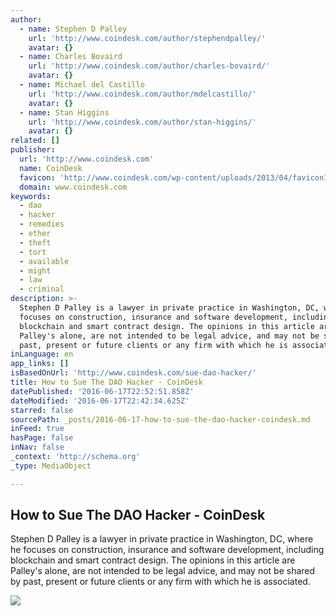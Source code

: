 ```yaml
---
author:
  - name: Stephen D Palley
    url: 'http://www.coindesk.com/author/stephendpalley/'
    avatar: {}
  - name: Charles Bovaird
    url: 'http://www.coindesk.com/author/charles-bovaird/'
    avatar: {}
  - name: Michael del Castillo
    url: 'http://www.coindesk.com/author/mdelcastillo/'
    avatar: {}
  - name: Stan Higgins
    url: 'http://www.coindesk.com/author/stan-higgins/'
    avatar: {}
related: []
publisher:
  url: 'http://www.coindesk.com'
  name: CoinDesk
  favicon: 'http://www.coindesk.com/wp-content/uploads/2013/04/favicon1.ico?b6542b'
  domain: www.coindesk.com
keywords:
  - dao
  - hacker
  - remedies
  - ether
  - theft
  - tort
  - available
  - might
  - law
  - criminal
description: >-
  Stephen D Palley is a lawyer in private practice in Washington, DC, where he
  focuses on construction, insurance and software development, including
  blockchain and smart contract design. The opinions in this article are
  Palley's alone, are not intended to be legal advice, and may not be shared by
  past, present or future clients or any firm with which he is associated.
inLanguage: en
app_links: []
isBasedOnUrl: 'http://www.coindesk.com/sue-dao-hacker/'
title: How to Sue The DAO Hacker - CoinDesk
datePublished: '2016-06-17T22:52:51.858Z'
dateModified: '2016-06-17T22:42:34.625Z'
starred: false
sourcePath: _posts/2016-06-17-how-to-sue-the-dao-hacker-coindesk.md
inFeed: true
hasPage: false
inNav: false
_context: 'http://schema.org'
_type: MediaObject

---
```

<article style=""><h1>How to Sue The DAO Hacker - CoinDesk</h1><p>Stephen D Palley is a lawyer in private practice in Washington, DC, where he focuses on construction, insurance and software development, including blockchain and smart contract design. The opinions in this article are Palley's alone, are not intended to be legal advice, and may not be shared by past, present or future clients or any firm with which he is associated.</p><img src="http://media.coindesk.com/2014/10/shutterstock_68494633-e1466198894120.jpg" /></article>